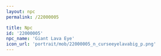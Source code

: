```yaml
---
layout: npc
permalink: /22000005

title: Npc
id: '22000005'
npc_name: 'Giant Lava Eye'
icon_url: 'portrait/mob/22000005_n_curseeyelavabig_p.png'
---
```

